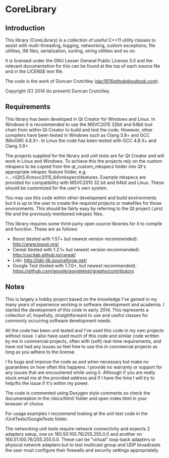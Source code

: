 # CoreLibrary #
## Introduction ##
This library (CoreLibrary) is a collection of useful C++11 utility classes to assist with multi-threading, logging, networking, custom exceptions, file utilities, INI files, serialization, sorting, string utilities and so on.

It is licensed under the GNU Lesser General Public License 3.0 and the relevant documentation for this can be found at the top of each source file and in the LICENSE text file.

The code is the work of Duncan Crutchley (<dac1976github@outlook.com>).

Copyright (C) 2014 (to present) Duncan Crutchley.

## Requirements ##
This library has been developed in Qt Creator for Windows and Linux. In Windows it is recommended to use the MSVC2015 32bit and 64bit tool chain from within Qt Creator to build and test the code. However, other compilers have been tested in Windows such as Clang 3.8+ and GCC (MinGW) 4.8.X+. In Linux the code has been tested with GCC 4.8.X+ and Clang 3.8+. 

The projects supplied for the library and unit tests are for Qt Creator and will work in Linux and Windows. To achieve this the projects rely on the custom mkspecs to be copied from the qt_custom_mkspecs folder into Qt's appropriate mkspec feature folder, e.g. <...>\Qt\5.8\msvc2015_64\mkspecs\features. Example mkspecs are provided for
compatibility with MSVC2015 32 bit and 64bit and Linux. These should be customized for the user's own system.

You may use this code within other development and build environments but it is up to the user to create the required projects or makefiles for those environments. This should be fairly easy by referring to the Qt project (.pro) file and the previously mentioned mkspec files.

This library requires some third-party open source libraries for it to compile and function. These are as follows:

* Boost (tested with 1.57+ but newest version recommended): http://www.boost.org/
* Cereal (tested with 1.2.1+ but newest version recommended): http://uscilab.github.io/cereal/
* Loki: http://loki-lib.sourceforge.net/
* Google Test (tested with 1.7.0+, but newest recommended): https://github.com/google/googletest/graphs/contributors

## Notes ##
This is largely a hobby project based on the knowledge I've gained in my many years of experience working in software development and academia. I started the development of this code in early 2014. This represents a collection of, hopefully, straightforward to use and useful classes for commonly occurring software development needs.

All the code has been unit tested and I've used this code in my own projects without issue. I also have used much of this code and similar code written by me in commercial projects, often with (soft) real-time requirements, and have not had any issues so feel free to use this in commercial projects as long as you adhere to the license.

I fix bugs and improve the code as and when necessary but make no guarantees on how often this happens. I provide no warranty or support for any issues that are encountered while using it. Although if you are really stuck email me at the provided address and if I have the time I will try to help/fix the issue if it's within my power.

The code is commented using Doxygen style comments so check the documentation in the /docs/html/ folder and open index.html in your browser of choice.

For usage examples I recommend looking at the unit test code in the /UnitTests/GoogleTests folder.

The networking unit tests require network connectivity and expects 2 adapters setup, one on 160.50.100.76/255.255.0.0 and another on 160.51.100.76/255.255.0.0. These can be "virtual" loop-back adapters or physical network adapters but to test multicast group and UDP broadcasts the user must configure their firewalls and security settings appropriately.